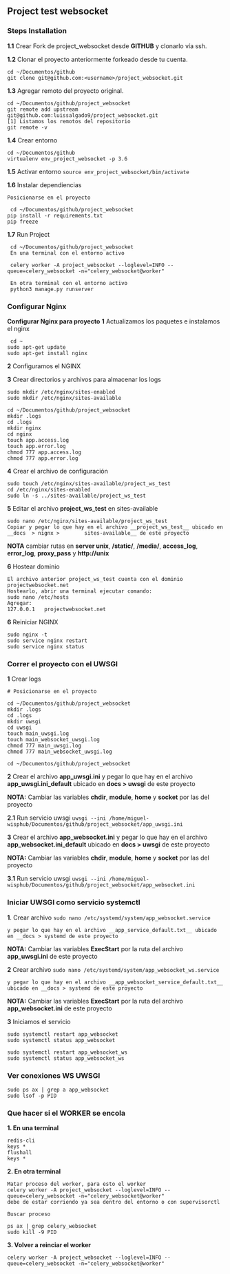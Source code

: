 ## Project test websocket

### Steps Installation



__1.1__ Crear Fork de project_websocket desde __GITHUB__ y clonarlo vía ssh.

__1.2__ Clonar el proyecto anteriormente forkeado desde tu cuenta.
```
cd ~/Documentos/github
git clone git@github.com:<username>/project_websocket.git
```

__1.3__ Agregar remoto del proyecto original.

```
cd ~/Documentos/github/project_websocket
git remote add upstream git@github.com:luissalgado9/project_websocket.git
[1] Listamos los remotos del repositorio
git remote -v
```
__1.4__ Crear entorno
```
cd ~/Documentos/github
virtualenv env_project_websocket -p 3.6
```
__1.5__ Activar entorno
`source env_project_websocket/bin/activate`

__1.6__ Instalar dependiencias

    Posicionarse en el proyecto
```
 cd ~/Documentos/github/project_websocket
pip install -r requirements.txt
pip freeze
```

__1.7__ Run Project

     cd ~/Documentos/github/project_websocket
     En una terminal con el entorno activo

     celery worker -A project_websocket --loglevel=INFO --queue=celery_websocket -n="celery_websocket@worker"
     
     En otra terminal con el entorno activo
     python3 manage.py runserver


### Configurar Nginx

__Configurar Nginx para proyecto__
__1__ Actualizamos los paquetes e instalamos el nginx

     cd ~
    sudo apt-get update
    sudo apt-get install nginx

__2__ Configuramos el NGINX

__3__ Crear directorios y archivos para almacenar los logs

    sudo mkdir /etc/nginx/sites-enabled
    sudo mkdir /etc/nginx/sites-available
    
    cd ~/Documentos/github/project_websocket
    mkdir .logs
    cd .logs
    mkdir nginx
    cd nginx
    touch app.access.log
    touch app.error.log
    chmod 777 app.access.log
    chmod 777 app.error.log

__4__ Crear el archivo de configuración

    sudo touch /etc/nginx/sites-available/project_ws_test
    cd /etc/nginx/sites-enabled
    sudo ln -s ../sites-available/project_ws_test

__5__ Editar el archivo __project_ws_test__ en sites-available

    sudo nano /etc/nginx/sites-available/project_ws_test
    Copiar y pegar lo que hay en el archivo __project_ws_test__ ubicado en __docs  > nignx >        sites-available__ de este proyecto

__NOTA__ cambiar rutas en __server unix__, __/static/__, __/media/__, __access_log__, __error_log__, __proxy_pass__ y __http://unix__

__6__ Hostear dominio

    El archivo anterior project_ws_test cuenta con el dominio
    projectwebsocket.net
    Hostearlo, abrir una terminal ejecutar comando:
    sudo nano /etc/hosts
    Agregar:
    127.0.0.1   projectwebsocket.net

__6__ Reiniciar NGINX

    sudo nginx -t
    sudo service nginx restart
    sudo service nginx status


### Correr el proyecto con el UWSGI

__1__ Crear logs

    # Posicionarse en el proyecto

    cd ~/Documentos/github/project_websocket
    mkdir .logs
    cd .logs
    mkdir uwsgi
    cd uwsgi
    touch main_uwsgi.log
    touch main_websocket_uwsgi.log
    chmod 777 main_uwsgi.log
    chmod 777 main_websocket_uwsgi.log

    cd ~/Documentos/github/project_websocket

__2__ Crear el archivo __app_uwsgi.ini__ y pegar lo que hay en el archivo __app_uwsgi.ini_default__ ubicado en __docs > uwsgi__ de este proyecto

__NOTA:__ Cambiar las variables __chdir__, __module__, __home__ y __socket__ por las del proyecto

__2.1__ Run servicio uwsgi
`uwsgi --ini /home/miguel-wisphub/Documentos/github/project_websocket/app_uwsgi.ini`


__3__ Crear el archivo __app_websocket.ini__ y pegar lo que hay en el archivo __app_websocket.ini_default__ ubicado en __docs > uwsgi__ de este proyecto

__NOTA:__ Cambiar las variables __chdir__, __module__, __home__ y __socket__ por las del proyecto

__3.1__ Run servicio uwsgi
`uwsgi --ini /home/miguel-wisphub/Documentos/github/project_websocket/app_websocket.ini`



### Iniciar UWSGI como servicio systemctl

__1__. Crear archivo
`sudo nano /etc/systemd/system/app_websocket.service`

    y pegar lo que hay en el archivo __app_service_default.txt__ ubicado en __docs > systemd de este proyecto

__NOTA:__ Cambiar las variables __ExecStart__ por la ruta del archivo __app_uwsgi.ini__ de este proyecto

__2__
    Crear archivo
`sudo nano /etc/systemd/system/app_websocket_ws.service`

    y pegar lo que hay en el archivo __app_websocket_service_default.txt__ ubicado en __docs > systemd de este proyecto

__NOTA:__ Cambiar las variables __ExecStart__ por la ruta del archivo __app_websocket.ini__ de este proyecto

__3__ Iniciamos el servicio
```
sudo systemctl restart app_websocket
sudo systemctl status app_websocket

sudo systemctl restart app_websocket_ws
sudo systemctl status app_websocket_ws
```

### Ver conexiones WS UWSGI

```
sudo ps ax | grep a app_websocket
sudo lsof -p PID
````

### Que hacer si el WORKER se encola

__1. En una terminal__

```
redis-cli
keys *
flushall
keys *
```

__2. En otra terminal__

    Matar proceso del worker, para esto el worker 
    celery worker -A project_websocket --loglevel=INFO --queue=celery_websocket -n="celery_websocket@worker"
    debe de estar corriendo ya sea dentro del entorno o con supervisorctl

    Buscar proceso

```
ps ax | grep celery_websocket
sudo kill -9 PID
```


__3. Volver a reinciar el worker__

`celery worker -A project_websocket --loglevel=INFO --queue=celery_websocket -n="celery_websocket@worker"`